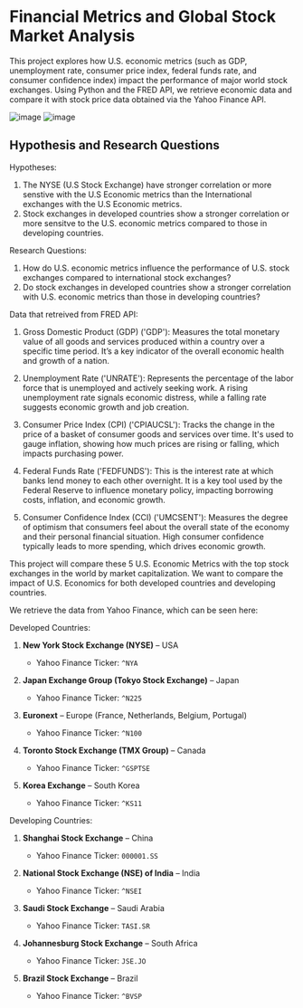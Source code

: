 # Financial Metrics and Global Stock Market Analysis
This project explores how U.S. economic metrics (such as GDP, unemployment rate, consumer price index, federal funds rate, and consumer confidence index) impact the performance of major world stock exchanges. Using Python and the FRED API, we retrieve economic data and compare it with stock price data obtained via the Yahoo Finance API.

![image](https://github.com/user-attachments/assets/b8f74f34-1e81-42bd-802a-c7b23d1b3d75)
![image](https://github.com/user-attachments/assets/e1e3e5a2-9290-4da9-a53f-a0791b295bb7)

## Hypothesis and Research Questions
Hypotheses:
1. The NYSE (U.S Stock Exchange) have stronger correlation or more senstive with the U.S Economic metrics than the International exchanges with the U.S Economic metrics.
2. Stock exchanges in developed countries show a stronger correlation or more sensitve to the U.S. economic metrics compared to those in developing countries.

Research Questions:
1. How do U.S. economic metrics influence the performance of U.S. stock exchanges compared to international stock exchanges?
2. Do stock exchanges in developed countries show a stronger correlation with U.S. economic metrics than those in developing countries?

Data that retreived from FRED API:
1. Gross Domestic Product (GDP) ('GDP'):
Measures the total monetary value of all goods and services produced within a country over a specific time period. It’s a key indicator of the overall economic health and growth of a nation.

2. Unemployment Rate ('UNRATE'):
Represents the percentage of the labor force that is unemployed and actively seeking work. A rising unemployment rate signals economic distress, while a falling rate suggests economic growth and job creation.

3. Consumer Price Index (CPI) ('CPIAUCSL'):
Tracks the change in the price of a basket of consumer goods and services over time. It's used to gauge inflation, showing how much prices are rising or falling, which impacts purchasing power.

4. Federal Funds Rate ('FEDFUNDS'):
This is the interest rate at which banks lend money to each other overnight. It is a key tool used by the Federal Reserve to influence monetary policy, impacting borrowing costs, inflation, and economic growth.

5. Consumer Confidence Index (CCI) ('UMCSENT'):
Measures the degree of optimism that consumers feel about the overall state of the economy and their personal financial situation. High consumer confidence typically leads to more spending, which drives economic growth.

This project will compare these 5 U.S. Economic Metrics with the top stock exchanges in the world by market capitalization. We want to compare the impact of U.S. Economics for both developed countries and developing countries.

We retrieve the data from Yahoo Finance, which can be seen here:

Developed Countries:
1. **New York Stock Exchange (NYSE)** – USA  
   - Yahoo Finance Ticker: `^NYA`

2. **Japan Exchange Group (Tokyo Stock Exchange)** – Japan  
   - Yahoo Finance Ticker: `^N225`

3. **Euronext** – Europe (France, Netherlands, Belgium, Portugal)  
   - Yahoo Finance Ticker: `^N100`

4. **Toronto Stock Exchange (TMX Group)** – Canada  
   - Yahoo Finance Ticker: `^GSPTSE`

5. **Korea Exchange** – South Korea  
    - Yahoo Finance Ticker: `^KS11`

Developing Countries:
1. **Shanghai Stock Exchange** – China  
   - Yahoo Finance Ticker: `000001.SS`

2. **National Stock Exchange (NSE) of India** – India  
   - Yahoo Finance Ticker: `^NSEI`

3. **Saudi Stock Exchange** – Saudi Arabia
   - Yahoo Finance Ticker: `TASI.SR`

4. **Johannesburg Stock Exchange** – South Africa
   - Yahoo Finance Ticker: `JSE.JO`

5. **Brazil Stock Exchange** – Brazil
   - Yahoo Finance Ticker: `^BVSP`





